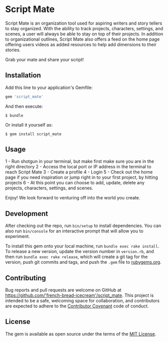 
# Script Mate

Script Mate is an organization tool used for aspiring writers and story tellers to stay organized. With the ability to track projects, characters, settings, and scenes, a user will always be able to stay on top of their projects. In addition to organizational outlines, Script Mate also offers a feed on the home page offering users videos as added resources to help add dimensions to their stories. 

Grab your mate and share your script!

## Installation

Add this line to your application's Gemfile:

```ruby
gem 'script_mate'
```

And then execute:

    $ bundle

Or install it yourself as:

    $ gem install script_mate

## Usage

1 - Run shotgun in your terminal, but make first make sure you are in the right directory
2 - Access the local port or IP address in the terminal to reach Script Mate
3 - Create a profile 
4 - Login
5 - Check out the home page if you need inspiration or jump right in to your first project, by hitting projects
6 - At this point you can choose to add, update, delete any projects, characters, settings, and scenes.

Enjoy! We look forward to venturing off into the world you create. 

## Development

After checking out the repo, run `bin/setup` to install dependencies. You can also run `bin/console` for an interactive prompt that will allow you to experiment.

To install this gem onto your local machine, run `bundle exec rake install`. To release a new version, update the version number in `version.rb`, and then run `bundle exec rake release`, which will create a git tag for the version, push git commits and tags, and push the `.gem` file to [rubygems.org](https://rubygems.org).

## Contributing

Bug reports and pull requests are welcome on GitHub at https://github.com/'french-bread-icecream'/script_mate. This project is intended to be a safe, welcoming space for collaboration, and contributors are expected to adhere to the [Contributor Covenant](http://contributor-covenant.org) code of conduct.

## License

The gem is available as open source under the terms of the [MIT License](https://opensource.org/licenses/MIT).
